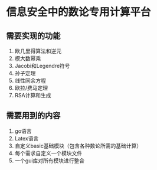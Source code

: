 # 信息安全中的数论专用计算平台

## 需要实现的功能

1. 欧几里得算法和逆元
2. 模大数幂乘
3. Jacobi和Legendre符号
4. 孙子定理
5. 线性同余方程
6. 欧拉/费马定理
7. RSA计算和生成

## 需要用到的内容

1. go语言
2. Latex语言
3. 自定义basic基础模块（包含各种数论所需的基础计算）
4. 每个需求自定义一个模块文件
5. 一个gui库对所有模块进行整合
